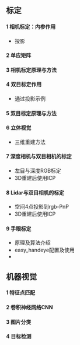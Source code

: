 ## 标定

#### 1 相机标定：内参作用

- 投影

#### 2 单应矩阵

#### 3 相机标定原理与方法

#### 4 双目标定作用

- 通过投影示例

#### 5 双目标定原理与方法

#### 6 立体视觉

- 三维重建方法

#### 7 深度相机与双目相机的标定 

- 左目与深度RGB标定
- 3D重建后使用ICP

#### 8 Lidar与双目相机的标定

- 空间4点投影到rgb-PnP
- 3D重建后使用ICP

#### 9 手眼标定

- 原理及算法介绍
- easy_handeye配置及使用
- 





## 机器视觉

#### 1 特征点匹配

#### 2 卷积神经网络CNN

#### 3 图片分类

#### 4 目标检测